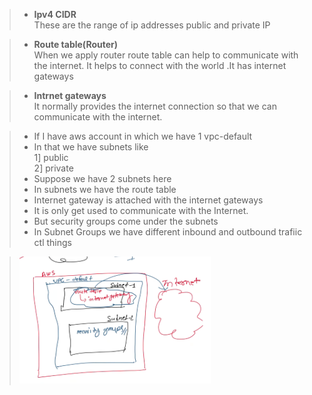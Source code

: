 > + **Ipv4 CIDR**\
> These are the range of ip addresses public and private IP

> + **Route table(Router)**\
When we apply router route table can help to communicate with the internet.
It helps to connect with the world .It has internet gateways

> + **Intrnet gateways**\
> It normally provides the internet connection so that we can communicate with the internet.

> + If I have aws account in which we have 1 vpc-default
> + In that we have subnets like \
> 1] public \
> 2] private
> + Suppose we have 2 subnets here
> + In subnets we have the route table 
> + Internet gateway is attached with the internet gateways
> + It is only get used to communicate with the Internet.
> + But security groups come under the subnets
> + In Subnet Groups we have different inbound and outbound trafiic ctl things

> ![](Image/2.png)
